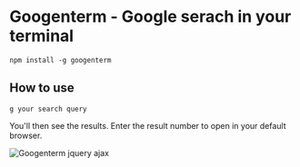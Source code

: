 # Googenterm - Google serach in your terminal

```
npm install -g googenterm
```

## How to use

```
g your search query
```

You'll then see the results. Enter the result number to open in your default browser.

![Googenterm jquery ajax](http://github.com/jrf0110/googenterm/raw/master/screenshots/googenterm-1.png)
